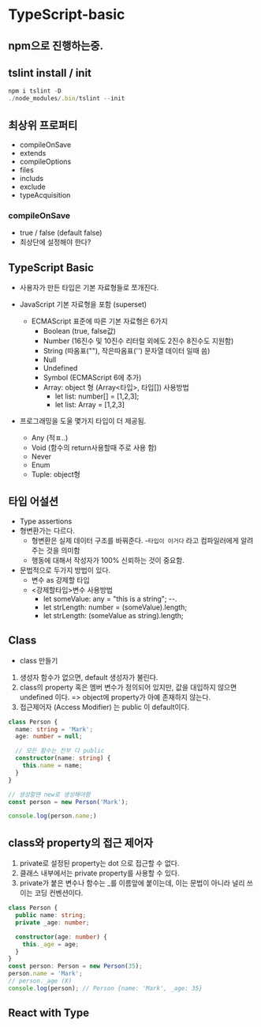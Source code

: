 # TypeScript-basic

## npm으로 진행하는중.

## tslint install / init

```typescript
npm i tslint -D
./node_modules/.bin/tslint --init
```

## 최상위 프로퍼티

- compileOnSave
- extends
- compileOptions
- files
- includs
- exclude
- typeAcquisition

### compileOnSave

- true / false (default false)
- 최상단에 설정해야 한다?

## TypeScript Basic

- 사용자가 만든 타입은 기본 자료형들로 쪼개진다.
- JavaScript 기본 자료형을 포함 (superset)

  - ECMAScript 표준에 따른 기본 자료형은 6가지
    - Boolean (true, false값)
    - Number (16진수 및 10진수 리터럴 외에도 2진수 8진수도 지원함)
    - String (따옴표(""), 작은따옴표('') 문자열 데이터 일때 씀)
    - Null
    - Undefined
    - Symbol (ECMAScript 6에 추가)
    - Array: object 형 (Array<타입>, 타입[])
      사용방법
      - let list: number[] = [1,2,3];
      - let list: Array<number> = [1,2,3]

- 프로그래밍을 도울 몇가지 타입이 더 제공됨.
  - Any (적ㅍ..)
  - Void (함수의 return사용할때 주로 사용 함)
  - Never
  - Enum
  - Tuple: object형

## 타입 어설션

- Type assertions
- 형변환가는 다르다.
  - 형변환은 실제 데이터 구조를 바꿔준다. -`타입이 이거다` 라고 컴파일러에게 알려주는 것을 의미함
  - 행동에 대해서 작성자가 100% 신뢰하는 것이 중요함.
- 문법적으로 두가지 방법이 있다.
  - 변수 as 강제할 타입
  - <강제할타입>변수
    사용방법
    - let someValue: any = "this is a string";
      --.
    - let strLength: number = (<string>someValue).length;
    - let strLength: (someValue as string).length;

## Class

- class 만들기

1. 생성자 함수가 없으면, default 생성자가 불린다.
2. class의 property 혹은 멤버 변수가 정의되어 있지만, 값을 대입하지 않으면 undefined 이다. => object에 property가 아예 존재하지 않는다.
3. 접근제어자 (Access Modifier) 는 public 이 default이다.

```typescript
class Person {
  name: string = 'Mark';
  age: number = null;

  // 모든 함수는 전부 다 public
  constructor(name: string) {
    this.name = name;
  }
}

// 생성할땐 new로 생성해야함
const person = new Person('Mark');

console.log(person.name;)
```

## class와 property의 접근 제어자

1. private로 설정된 property는 dot 으로 접근할 수 없다.
2. 클래스 내부에서는 private property를 사용할 수 있다.
3. private가 붙은 변수나 함수는 \_를 이름앞에 붙이는데, 이는 문법이 아니라 널리 쓰이는 코딩 컨벤션이다.

```typescript
class Person {
  public name: string;
  private _age: number;

  constructor(age: number) {
    this._age = age;
  }
}
const person: Person = new Person(35);
person.name = 'Mark';
// person._age (X)
console.log(person); // Person {name: 'Mark', _age: 35}
```

## React with Type
